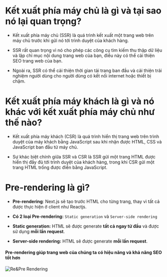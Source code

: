 # Kết xuất phía máy chủ là gì và tại sao nó lại quan trọng?

- Kết xuất phía máy chủ (SSR) là quá trình kết xuất một trang web trên máy chủ trước khi gửi nó tới trình duyệt của khách hàng.

- SSR rất quan trọng vì nó cho phép các công cụ tìm kiếm thu thập dữ liệu và lập chỉ mục nội dung trang web của bạn, điều này có thể cải thiện SEO trang web của bạn.

- Ngoài ra, SSR có thể cải thiện thời gian tải trang ban đầu và cải thiện trải nghiệm người dùng cho người dùng có kết nối internet hoặc thiết bị chậm.

# Kết xuất phía máy khách là gì và nó khác với kết xuất phía máy chủ như thế nào?

- Kết xuất phía máy khách (CSR) là quá trình hiển thị trang web trên trình duyệt của máy khách bằng JavaScript sau khi nhận được HTML, CSS và JavaScript ban đầu từ máy chủ.

- Sự khác biệt chính giữa SSR và CSR là SSR gửi một trang HTML được hiển thị đầy đủ tới trình duyệt của khách hàng, trong khi CSR gửi một trang HTML trống được điền bằng JavaScript.

# Pre-rendering là gì?

- **Pre-rendering**: Next.js sẽ tạo trước HTML cho từng trang, thay vì tất cả được thực hiện ở client như Reactjs.

- **Có 2 loại Pre-rendering:** `Static generation` và `Server-side rendering`

- **Static generation:** HTML sẽ được generate **tất cả ngay từ đầu** và được sử dụng **mỗi lần request**.

- **Server-side rendering:** HTML sẽ được generate **mỗi lần request**.

#### Pre-rendering giúp trang web của chúng ta có hiệu năng và khả năng SEO tốt hơn

![Re&Pre Rendering](https://images.viblo.asia/full/be129f53-a445-4a43-89a9-43310f3bf08d.png)
